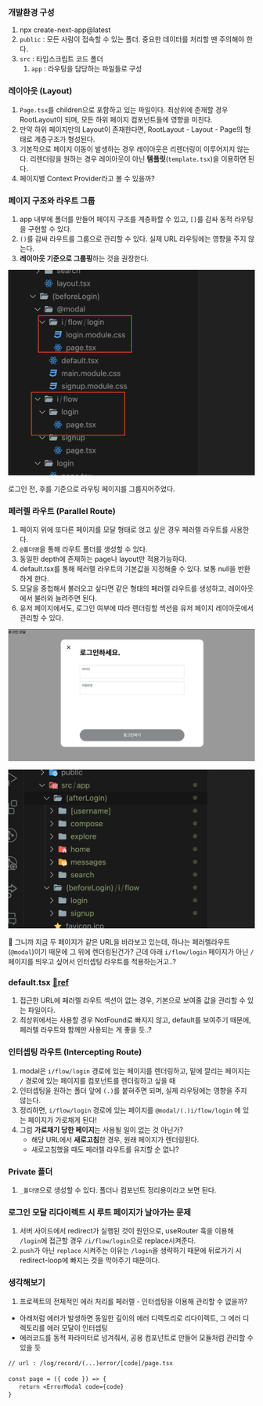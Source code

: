 ### 개발환경 구성

1. npx create-next-app@latest
2. `public` : 모든 사람이 접속할 수 있는 폴더. 중요한 데이터를 처리할 땐 주의해야 한다.
3. `src` : 타입스크립트 코드 폴더
   1. `app` : 라우팅을 담당하는 파일들로 구성

### 레이아웃 (Layout)

1. `Page.tsx`를 children으로 포함하고 있는 파일이다. 최상위에 존재할 경우 RootLayout이 되며, 모든 하위 페이지 컴포넌트들에 영향을 미친다.
2. 만약 하위 페이지만의 Layout이 존재한다면, RootLayout - Layout - Page의 형태로 계층구조가 형성된다.
3. 기본적으로 페이지 이동이 발생하는 경우 레이아웃은 리렌더링이 이루어지지 않는다. 리렌더링을 원하는 경우 레이아웃이 아닌 **템플릿**(`template.tsx`)을 이용하면 된다.
4. 페이지별 Context Provider라고 볼 수 있을까?

### 페이지 구조와 라우트 그룹

1. app 내부에 폴더를 만들어 페이지 구조를 계층화할 수 있고, `[]`를 감싸 동적 라우팅을 구현할 수 있다.
2. `()`를 감싸 라우트를 그룹으로 관리할 수 있다. 실제 URL 라우팅에는 영향을 주지 않는다.
3. **레이아웃 기준으로 그룹핑**하는 것을 권장한다.

![Untitled](/Next/섹션%201.%20기획자가%20디자이너와%20기획서를%20던져주었다/w00ngja_Image/스크린샷%201.png)

로그인 전, 후를 기준으로 라우팅 페이지를 그룹지어주었다.

### 페러렐 라우트 (Parallel Route)

1. 페이지 위에 또다른 페이지를 모달 형태로 얹고 싶은 경우 페러렐 라우트를 사용한다.
2. `@폴더명`을 통해 라우트 폴더를 생성할 수 있다.
3. 동일한 depth에 존재하는 page나 layout만 적용가능하다.
4. default.tsx를 통해 페러렐 라우트의 기본값을 지정해줄 수 있다. 보통 null을 반환하게 한다.
5. 모달을 중첩해서 불러오고 싶다면 같은 형태의 페러렐 라우트를 생성하고, 레이아웃에서 불러와 늘려주면 된다.
6. 유저 페이지에서도, 로그인 여부에 따라 렌더링할 섹션을 유저 페이지 레이아웃에서 관리할 수 있다.

![Untitled](/Next/섹션%201.%20기획자가%20디자이너와%20기획서를%20던져주었다/w00ngja_Image/스크린샷%202.png)

![Untitled](/Next/섹션%201.%20기획자가%20디자이너와%20기획서를%20던져주었다/w00ngja_Image/스크린샷%203.png)

🤔 그니까 지금 두 페이지가 같은 URL을 바라보고 있는데, 하나는 페러렐라우트(`@modal`)이기 때문에 그 위에 렌더링된건가? 근데 아래 `i/flow/login` 페이지가 아닌 `/` 페이지를 띄우고 싶어서 인터셉팅 라우트를 적용하는거고..?

### default.tsx [🔗ref](https://nextjs.org/docs/app/api-reference/file-conventions/default)

1. 접근한 URL에 페러렐 라우트 섹션이 없는 경우, 기본으로 보여줄 값을 관리할 수 있는 파일이다.
2. 최상위에서는 사용할 경우 NotFound로 빠지지 않고, default를 보여주기 때문에, 페러렐 라우트와 함께만 사용되는 게 좋을 듯..?

### 인터셉팅 라우트 (Intercepting Route)

1. modal은 `i/flow/login` 경로에 있는 페이지를 렌더링하고, 밑에 깔리는 페이지는 `/` 경로에 있는 페이지를 컴포넌트를 렌더링하고 싶을 때
2. 인터셉팅을 원하는 폴더 앞에 `(.)`를 붙혀주면 되며, 실제 라우팅에는 영향을 주지 않는다.
3. 정리하면, `i/flow/login` 경로에 있는 페이지를 `@modal/(.)i/flow/login` 에 있는 페이지가 가로채게 된다!
4. 그럼 **가로채기 당한 페이지**는 사용될 일이 없는 것 아닌가?
   - 해당 URL에서 **새로고침**한 경우, 원래 페이지가 렌더링된다.
   - 새로고침했을 때도 페러렐 라우트를 유지할 순 없나?

### Private 폴더

1. `_폴더명`으로 생성할 수 있다. 폴더나 컴포넌트 정리용이라고 보면 된다.

### 로그인 모달 리다이렉트 시 루트 페이지가 날아가는 문제

1. 서버 사이드에서 redirect가 실행된 것이 원인으로, useRouter 훅을 이용해 `/login`에 접근할 경우 `/i/flow/login`으로 replace시켜준다.
2. `push`가 아닌 `replace` 시켜주는 이유는 `/login`을 생략하기 때문에 뒤로가기 시 redirect-loop에 빠지는 것을 막아주기 때문이다.

### 생각해보기

1. 프로젝트의 전체적인 에러 처리를 페러렐 - 인터셉팅을 이용해 관리할 수 없을까?

- 아래처럼 에러가 발생하면 동일한 깊이의 에러 디렉토리로 리다이렉트, 그 에러 디렉토리를 에러 모달이 인터셉팅
- 에러코드를 동적 파라미터로 넘겨줘서, 공용 컴포넌트로 만들어 모듈처럼 관리할 수 있을 듯

```
// url : /log/record/(...)error/[code]/page.tsx

const page = ({ code }) => {
   return <ErrorModal code={code}
}
```
